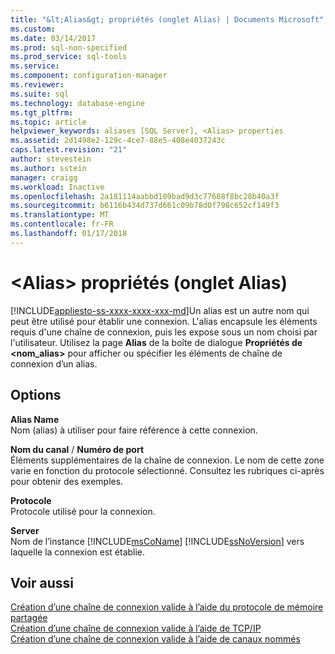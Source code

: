 ```yaml
---
title: "&lt;Alias&gt; propriétés (onglet Alias) | Documents Microsoft"
ms.custom: 
ms.date: 03/14/2017
ms.prod: sql-non-specified
ms.prod_service: sql-tools
ms.service: 
ms.component: configuration-manager
ms.reviewer: 
ms.suite: sql
ms.technology: database-engine
ms.tgt_pltfrm: 
ms.topic: article
helpviewer_keywords: aliases [SQL Server], <Alias> properties
ms.assetid: 2d1498e2-129c-4ce7-88e5-408e4037243c
caps.latest.revision: "21"
author: stevestein
ms.author: sstein
manager: craigg
ms.workload: Inactive
ms.openlocfilehash: 2a181114aabbd109bad9d3c77688f8bc28b40a3f
ms.sourcegitcommit: b6116b434d737d661c09b78d0f798c652cf149f3
ms.translationtype: MT
ms.contentlocale: fr-FR
ms.lasthandoff: 01/17/2018
---
```

# <a name="ltaliasgt-properties-alias-tab"></a>&lt;Alias&gt; propriétés (onglet Alias)
[!INCLUDE[appliesto-ss-xxxx-xxxx-xxx-md](../../includes/appliesto-ss-xxxx-xxxx-xxx-md.md)]Un alias est un autre nom qui peut être utilisé pour établir une connexion. L'alias encapsule les éléments requis d'une chaîne de connexion, puis les expose sous un nom choisi par l'utilisateur. Utilisez la page **Alias** de la boîte de dialogue **Propriétés de \<**nom_alias**>** pour afficher ou spécifier les éléments de chaîne de connexion d’un alias.  
  
## <a name="options"></a>Options  
 **Alias Name**  
 Nom (alias) à utiliser pour faire référence à cette connexion.  
  
 **Nom du canal** / **Numéro de port**  
 Éléments supplémentaires de la chaîne de connexion. Le nom de cette zone varie en fonction du protocole sélectionné. Consultez les rubriques ci-après pour obtenir des exemples.  
  
 **Protocole**  
 Protocole utilisé pour la connexion.  
  
 **Server**  
 Nom de l’instance [!INCLUDE[msCoName](../../includes/msconame-md.md)] [!INCLUDE[ssNoVersion](../../includes/ssnoversion-md.md)] vers laquelle la connexion est établie.  
  
## <a name="see-also"></a>Voir aussi  
 [Création d’une chaîne de connexion valide à l’aide du protocole de mémoire partagée](../../tools/configuration-manager/creating-a-valid-connection-string-using-shared-memory-protocol.md)   
 [Création d’une chaîne de connexion valide à l’aide de TCP/IP](../../tools/configuration-manager/creating-a-valid-connection-string-using-tcp-ip.md)   
 [Création d’une chaîne de connexion valide à l’aide de canaux nommés](http://msdn.microsoft.com/library/90930ff2-143b-4651-8ae3-297103600e4f)  
  
  
